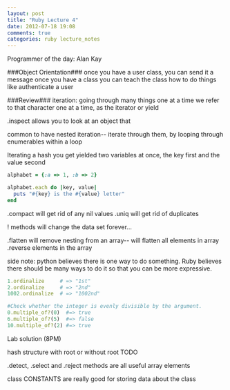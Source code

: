 ```yaml
---
layout: post
title: "Ruby Lecture 4"
date: 2012-07-18 19:08
comments: true
categories: ruby lecture_notes
---
```


Programmer of the day:
Alan Kay

###Object Orientation###
once you have a user class, you can send it a message
once you have a class you can teach the class how to do things like authenticate a user

###Review###
iteration: going through many things one at a time
we refer to that character one at a time, as the iterator or yield

.inspect allows you to look at an object that 

common to have nested iteration-- iterate through them, by looping through enumerables within a loop

Iterating a hash you get yielded two variables at once, the key first and the value second

```ruby
alphabet = {:a => 1, :b => 2}

alphabet.each do |key, value|
  puts "#{key} is the #{value} letter"
end
```

.compact will get rid of any nil values
.uniq will get rid of duplicates

! methods will change the data set forever...

.flatten will remove nesting from an array-- will flatten all elements in array
.reverse elements in the array

side note: python believes there is one way to do something. Ruby believes there should be many ways to do it so that you can be more expressive.

```ruby ordinalize is a integer method
1.ordinalize     # => "1st"
2.ordinalize     # => "2nd"
1002.ordinalize  # => "1002nd"
```

```ruby multiple_of?(number)
#Check whether the integer is evenly divisible by the argument.
0.multiple_of?(0)  #=> true
6.multiple_of?(5)  #=> false
10.multiple_of?(2) #=> true
```

Lab solution (8PM)

hash structure with root or without root TODO

.detect, .select and .reject methods are all useful array elements


class CONSTANTS are really good for storing data about the class